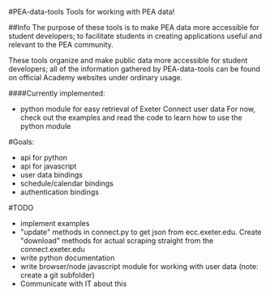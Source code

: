 #PEA-data-tools
Tools for working with PEA data!

##Info
The purpose of these tools is to make PEA data more accessible for student developers; to facilitate students in creating applications useful and relevant to the PEA community.

These tools organize and make public data more accessible for student developers; all of the information gathered by PEA-data-tools can be found on official Academy websites under ordinary usage.

####Currently implemented:
 - python module for easy retrieval of Exeter Connect user data
 	For now, check out the examples and read the code to learn how to use the python module

#Goals:
 - api for python
 - api for javascript
 - user data bindings
 - schedule/calendar bindings
 - authentication bindings

#TODO
 - implement examples
 - "update" methods in connect.py to get json from ecc.exeter.edu. Create "download" methods for actual scraping straight from the connect.exeter.edu
 - write python documentation
 - write browser/node javascript module for working with user data (note: create a git subfolder)
 - Communicate with IT about this
